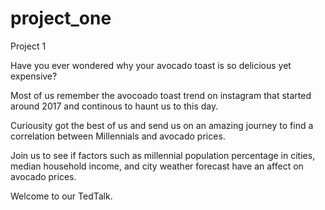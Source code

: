 # project_one
Project 1



Have you ever wondered why your avocado toast is so delicious yet expensive? 

Most of us remember the avocoado toast trend on instagram that started around 2017 and continous to haunt us to this day.

Curiousity got the best of us and send us on an amazing journey to find a correlation between Millennials and avocado prices.

Join us to see if factors such as millennial population percentage in cities, median household income, and city weather forecast have an affect on avocado prices. 





Welcome to our TedTalk.

